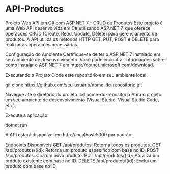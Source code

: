 # API-Produtcs

Projeto Web API em C# com ASP.NET 7 - CRUD de Produtos
Este projeto é uma Web API desenvolvida em C# utilizando ASP.NET 7, que oferece operações CRUD (Create, Read, Update, Delete) para gerenciamento de produtos. A API utiliza os métodos HTTP GET, PUT, POST e DELETE para realizar as operações necessárias.

Configuração do Ambiente
Certifique-se de ter o ASP.NET 7 instalado em seu ambiente de desenvolvimento. Você pode encontrar informações sobre como instalar o ASP.NET 7 em https://dotnet.microsoft.com/download.

Executando o Projeto
Clone este repositório em seu ambiente local.

git clone https://github.com/seu-usuario/nome-do-repositorio.git

Navegue até o diretório do projeto.
cd nome-do-repositorio
Abra o projeto em seu ambiente de desenvolvimento (Visual Studio, Visual Studio Code, etc.).

Execute a aplicação.

dotnet run

A API estará disponível em http://localhost:5000 por padrão.

Endpoints Disponíveis
GET /api/produtos: Retorna todos os produtos.
GET /api/produtos/{id}: Retorna um produto específico com base no ID.
POST /api/produtos: Cria um novo produto.
PUT /api/produtos/{id}: Atualiza um produto existente com base no ID.
DELETE /api/produtos/{id}: Exclui um produto com base no ID.
